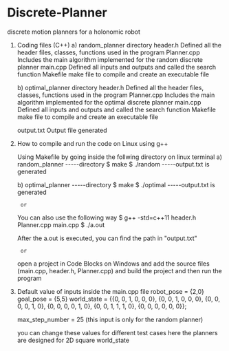 # Discrete-Planner
discrete motion planners for a holonomic robot
1. Coding files (C++)
	a) random_planner	directory
		header.h	  Defined all the header files, classes, functions used in the program
		Planner.cpp	Includes the main algorithm implemented for the random discrete planner
		main.cpp	  Defined all inputs and outputs and called the search function
		Makefile	  make file to compile and create an executable file
	
	b) optimal_planner	directory
		header.h	  Defined all the header files, classes, functions used in the program
		Planner.cpp	Includes the main algorithm implemented for the optimal discrete planner
		main.cpp	  Defined all inputs and outputs and called the search function
		Makefile	  make file to compile and create an executable file

	output.txt 		Output file generated

2. How to compile and run the code on Linux using g++

	Using  Makefile by going inside the follwing directory on linux terminal
	a) random_planner 	-----directory
	$ make
	$ ./random		-----output.txt is generated
	
	b) optimal_planner	-----directory
	$ make
	$ ./optimal		-----output.txt is generated

		or
		
	You can also use the following way
	$ g++ -std=c++11 header.h Planner.cpp main.cpp
	$ ./a.out

	After the a.out is executed, you can find the path in "output.txt"

		or 

	open a project in Code Blocks on Windows and add the source files 
	(main.cpp, header.h, Planner.cpp) and build the project and then 
	run the program

3. Default value of inputs inside the main.cpp file
	robot_pose = {2,0}
	goal_pose  = {5,5}
	world_state = {{0, 0, 1, 0, 0, 0},
                       {0, 0, 1, 0, 0, 0},
                       {0, 0, 0, 0, 1, 0},
                       {0, 0, 0, 0, 1, 0},
                       {0, 0, 1, 1, 1, 0},
                       {0, 0, 0, 0, 0, 0}};

	max_step_number = 25 (this input is only for the random planner)
	
	you can change these values for different test cases
	here the planners are designed for 2D square world_state
